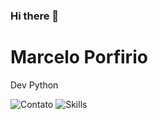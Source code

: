 ### Hi there 👋

<h1>Marcelo Porfirio</h1> 
Dev Python

![Contato](https://img.shields.io/badge/Gmail-D14836?style=for-the-badge&logo=gmail&logoColor=white)
![Skills](https://img.shields.io/badge/Python-3776AB?style=for-the-badge&logo=python&logoColor=white)
